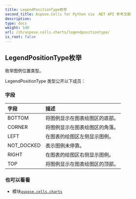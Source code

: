 ```yaml
---
title: LegendPositionType枚举
second_title: Aspose.Cells for Python via .NET API 参考文献
description:
type: docs
weight: 540
url: /zh/aspose.cells.charts/legendpositiontype/
is_root: false
---
```

## LegendPositionType枚举
枚举图例位置类型。



LegendPositionType 类型公开以下成员：

### 字段
|字段|描述|
| :- | :- |
| BOTTOM |将图例显示在图表绘图区的底部。|
| CORNER |将图例显示在图表绘图区的角落。|
| LEFT |在图表的绘图区左侧显示图例。|
| NOT_DOCKED |表示图例未停靠。|
| RIGHT |在图表的绘图区右侧显示图例。|
| TOP |将图例显示在图表绘图区的顶部。|



### 也可以看看
* 模块[`aspose.cells.charts`](..)
